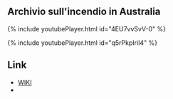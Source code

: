 ## Archivio sull'incendio in Australia

{% include youtubePlayer.html id="4EU7vvSvV-0" %}

{% include youtubePlayer.html id="q5rPkpIriI4" %}

## Link
* [WIKI](https://it.wikipedia.org/wiki/Incendi_in_Australia_del_2019-2020)
* []()
